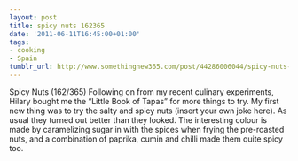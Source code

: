 ```yaml
---
layout: post
title: spicy nuts 162365
date: '2011-06-11T16:45:00+01:00'
tags:
- cooking
- Spain
tumblr_url: http://www.somethingnew365.com/post/44286006044/spicy-nuts-162365
---
```

Spicy Nuts (162/365)
Following on from my recent culinary experiments, Hilary bought me the “Little Book of Tapas” for more things to try. My first new thing was to try the salty and spicy nuts (insert your own joke here).
As usual they turned out better than they looked. The interesting colour is made by caramelizing sugar in with the spices when frying the pre-roasted nuts, and a combination of paprika, cumin and chilli made them quite spicy too.
